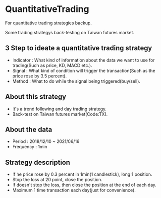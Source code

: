 # QuantitativeTrading

For quantitative trading strategies backup.

Some trading strategys back-testing on Taiwan futures market. 

## 3 Step to ideate a quantitative trading strategy
- Indicator : What kind of information about the data we want to use for trading(Such as price, KD, MACD etc.).
- Signal : What kind of condition will trigger the transaction(Such as the price rose by 3.5 percent).
- Method : What to do while the signal being triggered(buy/sell).

## About this strategy
- It's a trend following and day trading strategy.
- Back-test on Taiwan futures market(Code:TX).

## About the data
- Period : 2018/12/10 ~ 2021/06/16
- Frequency : 1min

## Strategy description
- If he price rose by 0.3 percent in 1min(1 candlestick), long 1 position.
- Stop the loss at 20 point, close the position.
- If doesn't stop the loss, then close the position at the end of each day.
- Maximum 1 time transaction each day(just for convenience).
